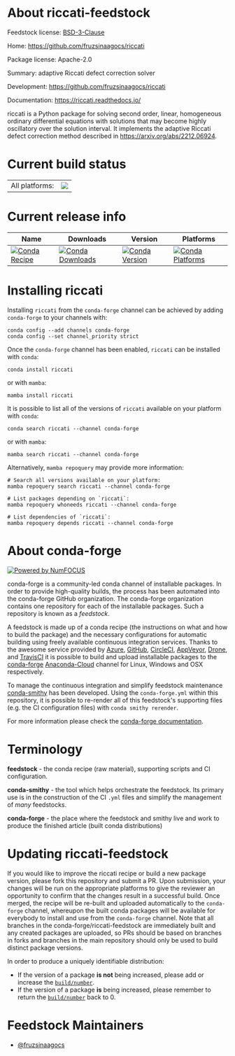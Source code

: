 About riccati-feedstock
=======================

Feedstock license: [BSD-3-Clause](https://github.com/conda-forge/riccati-feedstock/blob/main/LICENSE.txt)

Home: https://github.com/fruzsinaagocs/riccati

Package license: Apache-2.0

Summary: adaptive Riccati defect correction solver

Development: https://github.com/fruzsinaagocs/riccati

Documentation: https://riccati.readthedocs.io/

riccati is a Python package for solving second order, linear, homogeneous
ordinary differential equations with solutions that may become highly
oscillatory over the solution interval. It implements the adaptive Riccati
defect correction method described in https://arxiv.org/abs/2212.06924.


Current build status
====================


<table><tr><td>All platforms:</td>
    <td>
      <a href="https://dev.azure.com/conda-forge/feedstock-builds/_build/latest?definitionId=18729&branchName=main">
        <img src="https://dev.azure.com/conda-forge/feedstock-builds/_apis/build/status/riccati-feedstock?branchName=main">
      </a>
    </td>
  </tr>
</table>

Current release info
====================

| Name | Downloads | Version | Platforms |
| --- | --- | --- | --- |
| [![Conda Recipe](https://img.shields.io/badge/recipe-riccati-green.svg)](https://anaconda.org/conda-forge/riccati) | [![Conda Downloads](https://img.shields.io/conda/dn/conda-forge/riccati.svg)](https://anaconda.org/conda-forge/riccati) | [![Conda Version](https://img.shields.io/conda/vn/conda-forge/riccati.svg)](https://anaconda.org/conda-forge/riccati) | [![Conda Platforms](https://img.shields.io/conda/pn/conda-forge/riccati.svg)](https://anaconda.org/conda-forge/riccati) |

Installing riccati
==================

Installing `riccati` from the `conda-forge` channel can be achieved by adding `conda-forge` to your channels with:

```
conda config --add channels conda-forge
conda config --set channel_priority strict
```

Once the `conda-forge` channel has been enabled, `riccati` can be installed with `conda`:

```
conda install riccati
```

or with `mamba`:

```
mamba install riccati
```

It is possible to list all of the versions of `riccati` available on your platform with `conda`:

```
conda search riccati --channel conda-forge
```

or with `mamba`:

```
mamba search riccati --channel conda-forge
```

Alternatively, `mamba repoquery` may provide more information:

```
# Search all versions available on your platform:
mamba repoquery search riccati --channel conda-forge

# List packages depending on `riccati`:
mamba repoquery whoneeds riccati --channel conda-forge

# List dependencies of `riccati`:
mamba repoquery depends riccati --channel conda-forge
```


About conda-forge
=================

[![Powered by
NumFOCUS](https://img.shields.io/badge/powered%20by-NumFOCUS-orange.svg?style=flat&colorA=E1523D&colorB=007D8A)](https://numfocus.org)

conda-forge is a community-led conda channel of installable packages.
In order to provide high-quality builds, the process has been automated into the
conda-forge GitHub organization. The conda-forge organization contains one repository
for each of the installable packages. Such a repository is known as a *feedstock*.

A feedstock is made up of a conda recipe (the instructions on what and how to build
the package) and the necessary configurations for automatic building using freely
available continuous integration services. Thanks to the awesome service provided by
[Azure](https://azure.microsoft.com/en-us/services/devops/), [GitHub](https://github.com/),
[CircleCI](https://circleci.com/), [AppVeyor](https://www.appveyor.com/),
[Drone](https://cloud.drone.io/welcome), and [TravisCI](https://travis-ci.com/)
it is possible to build and upload installable packages to the
[conda-forge](https://anaconda.org/conda-forge) [Anaconda-Cloud](https://anaconda.org/)
channel for Linux, Windows and OSX respectively.

To manage the continuous integration and simplify feedstock maintenance
[conda-smithy](https://github.com/conda-forge/conda-smithy) has been developed.
Using the ``conda-forge.yml`` within this repository, it is possible to re-render all of
this feedstock's supporting files (e.g. the CI configuration files) with ``conda smithy rerender``.

For more information please check the [conda-forge documentation](https://conda-forge.org/docs/).

Terminology
===========

**feedstock** - the conda recipe (raw material), supporting scripts and CI configuration.

**conda-smithy** - the tool which helps orchestrate the feedstock.
                   Its primary use is in the construction of the CI ``.yml`` files
                   and simplify the management of *many* feedstocks.

**conda-forge** - the place where the feedstock and smithy live and work to
                  produce the finished article (built conda distributions)


Updating riccati-feedstock
==========================

If you would like to improve the riccati recipe or build a new
package version, please fork this repository and submit a PR. Upon submission,
your changes will be run on the appropriate platforms to give the reviewer an
opportunity to confirm that the changes result in a successful build. Once
merged, the recipe will be re-built and uploaded automatically to the
`conda-forge` channel, whereupon the built conda packages will be available for
everybody to install and use from the `conda-forge` channel.
Note that all branches in the conda-forge/riccati-feedstock are
immediately built and any created packages are uploaded, so PRs should be based
on branches in forks and branches in the main repository should only be used to
build distinct package versions.

In order to produce a uniquely identifiable distribution:
 * If the version of a package **is not** being increased, please add or increase
   the [``build/number``](https://docs.conda.io/projects/conda-build/en/latest/resources/define-metadata.html#build-number-and-string).
 * If the version of a package **is** being increased, please remember to return
   the [``build/number``](https://docs.conda.io/projects/conda-build/en/latest/resources/define-metadata.html#build-number-and-string)
   back to 0.

Feedstock Maintainers
=====================

* [@fruzsinaagocs](https://github.com/fruzsinaagocs/)

